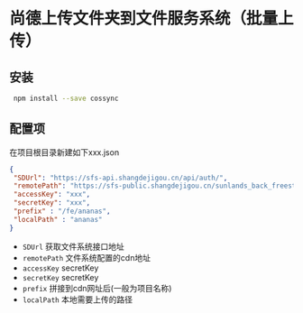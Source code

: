 # 尚德上传文件夹到文件服务系统（批量上传）

## 安装
 ```sh
  npm install --save cossync
 ```
 ## 配置项
在项目根目录新建如下xxx.json

 ```json
 {
  "SDUrl": "https://sfs-api.shangdejigou.cn/api/auth/",
  "remotePath": "https://sfs-public.shangdejigou.cn/sunlands_back_freestudy",
  "accessKey": "xxx",
  "secretKey": "xxx",
  "prefix" : "/fe/ananas",
  "localPath" : "ananas"
}
 ```
  * `SDUrl` 获取文件系统接口地址
  * `remotePath` 文件系统配置的cdn地址
  * `accessKey` secretKey
  * `secretKey` secretKey
  * `prefix` 拼接到cdn网址后(一般为项目名称)
  * `localPath` 本地需要上传的路径